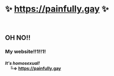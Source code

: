 # ✨ https://painfully.gay ✨

<br>

## **OH NO‼️**

### My website!!1!!1!

#### *It's homosexual!*<br>&nbsp;&nbsp;&nbsp;&nbsp;&nbsp;╚=>&nbsp;https://painfully.gay

<br>

[//]: # (![snapshot-2025-08-19T04.12.00.000Z.mov]&#40;assets/videos/snapshot-2025-08-19T04.12.00.000Z.mov&#41;)